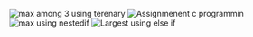 ![max among 3 using terenary](https://github.com/Farzaan-Rather/Assignment-/assets/147377642/1c72b525-a3ce-41a3-b1b2-aa98739ab9bb)
![Assignmenent c programmin](https://github.com/Farzaan-Rather/Assignment-/assets/147377642/c495c02d-0286-4ecd-9d04-db037eac23c6)
![max using nestedif](https://github.com/Farzaan-Rather/Assignment-/assets/147377642/f9525c85-7660-4f85-9e52-4d7fa9f5660d)
![Largest using else if](https://github.com/Farzaan-Rather/Assignment-/assets/147377642/1bc33484-66c8-45c6-b703-da07eda44f75)
